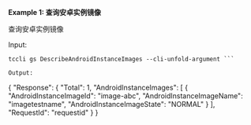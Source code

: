 **Example 1: 查询安卓实例镜像**

查询安卓实例镜像

Input: 

```
tccli gs DescribeAndroidInstanceImages --cli-unfold-argument ```

Output: 
```
{
    "Response": {
        "Total": 1,
        "AndroidInstanceImages": [
            {
                "AndroidInstanceImageId": "image-abc",
                "AndroidInstanceImageName": "imagetestname",
                "AndroidInstanceImageState": "NORMAL"
            }
        ],
        "RequestId": "requestid"
    }
}
```

